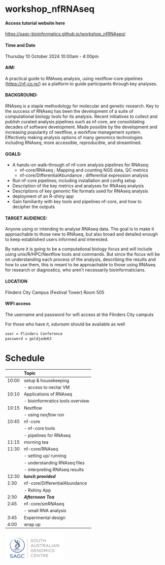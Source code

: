 # workshop_nfRNAseq

#### Access tutorial website here
https://sagc-bioinformatics.github.io/workshop_nfRNAseq/

#### Time and Date
Thursday 10 October 2024
10:00am - 4:00pm

#### AIM: 
A practical guide to RNAseq analysis, using nextflow-core pipelines (https://nf-co.re/) as a platform to guide participants through key analyses.

#### BACKGROUND: 
RNAseq is a staple methodology for molecular and genetic research. Key to the success of RNAseq has been the development of a suite of computational biology tools for its analysis. Recent initiatives to collect and publish curated analysis pipelines such as nf-core, are consolidating decades of software development. Made possible by the development and increasing popularity of nextflow, a workflow management system. Effectively making analysis options of many genomics technologies including RNAseq, more accessible, reproducible, and streamlined. 

#### GOALS:
- A hands-on walk-through of nf-core analysis pipelines for RNAseq: 
	- nf-core/RNAseq ; Mapping and counting NGS data, QC metrics
	- nf-core/DifferentialAbundance ;  differential expression analysis
- Run nf-core pipelines; including installation and config setup 
- Description of the key metrics and analyses for RNAseq analysis
- Descriptions of key genomic file formats used for RNAseq analysis
- deployment of an R-shiny app
- Gain familiarity with key tools and pipelines nf-core, and how to decipher the outputs

#### TARGET AUDIENCE:
Anyone using or intending to analyse RNAseq data. The goal is to make it approachable to those new to RNAseq, but also broad and detailed enough to keep established users informed and interested.

By nature it is going to be a computational biology focus and will include using unix/R/HPC/Nextflow tools and commands. But since the focus will be on understanding each process of the analysis, describing the results and how to use them, this is meant to be approachable to those using RNAseq for research or diagnostics, who aren’t necessarily bioinformaticians.

#### LOCATION
Flinders City Campus (Festival Tower) Room 505

#### WIFI access
The username and password for wifi access at the Flinders City camputs

For those who have it, *eduroam* should be available as well

```
user = Flinders Conference
password = goldjade63
```

# Schedule

|       | Topic                                |  
|:------|:-------------------------------------|
| 10:00 | setup & housekeeping                 |
|       | - access to nectar VM                |  
| 10:10 | Applications of RNAseq               |
|       | - bioinformratics tools overview      | 
| 10:15 | Nextflow                             |
|       | - using *nexflow run*                |
| 10:45 | nf-core                              |
|       | - nf-core tools                      |
|       | - pipelines for RNAseq               |
| 11:15 |        morning tea                   |
| 11:30 | nf-core/RNAseq                       |
|       | - setting up/ running                |
|       | - understanding RNAseq files         |
|       | - interpreting RNAseq results        |
| 12:30 |      ***lunch provided***            |
| 1:30  | nf-core/DifferentialAbundance        |
|       | - Rshiny App                         |
| 2:30  |      ***Afternoon Tea***             |
| 2:45  | nf-core/smRNAseq                     |
|       | - small RNA analysis                 |
| 3:45  | Experimental design                  |
| 4:00  | wrap up                              |


![](static/SAGClogo.png)
